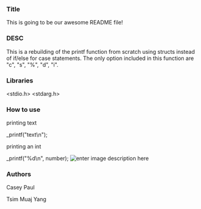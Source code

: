 ### Title
This is going to be our awesome README file!
### DESC
This is a rebuilding of the printf function from scratch using structs instead of if/else for case statements. The only option included in this function are "c", "s", "%", "d", "i".
### Libraries
<stdio.h>
<stdarg.h>
### How to use
printing text

_printf("text\n");

printing an int

_printf("%d\n", number);
![enter image description here](https://imgur.com/RJ2q6oQ.png) 
### Authors
Casey Paul

Tsim Muaj Yang
